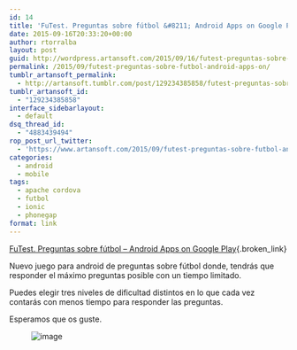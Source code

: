 ```yaml
---
id: 14
title: 'FuTest. Preguntas sobre fútbol &#8211; Android Apps on Google Play'
date: 2015-09-16T20:33:20+00:00
author: rtorralba
layout: post
guid: http://wordpress.artansoft.com/2015/09/16/futest-preguntas-sobre-futbol-android-apps-on/
permalink: /2015/09/futest-preguntas-sobre-futbol-android-apps-on/
tumblr_artansoft_permalink:
  - http://artansoft.tumblr.com/post/129234385858/futest-preguntas-sobre-fútbol-android-apps-on
tumblr_artansoft_id:
  - "129234385858"
interface_sidebarlayout:
  - default
dsq_thread_id:
  - "4883439494"
rop_post_url_twitter:
  - 'https://www.artansoft.com/2015/09/futest-preguntas-sobre-futbol-android-apps-on/?utm_source=ReviveOldPost&utm_medium=social&utm_campaign=ReviveOldPost'
categories:
  - android
  - mobile
tags:
  - apache cordova
  - futbol
  - ionic
  - phonegap
format: link
---
```

[FuTest. Preguntas sobre fútbol &#8211; Android Apps on Google Play](https://play.google.com/store/apps/details?id=com.artansoft.futest){.broken_link}

<div class="link_description">
  <p>
    Nuevo juego para android de preguntas sobre fútbol donde, tendrás que responder el máximo preguntas posible con un tiempo limitado.
  </p>
  
  <p>
    Puedes elegir tres niveles de dificultad distintos en lo que cada vez contarás con menos tiempo para responder las preguntas.
  </p>
  
  <p>
    Esperamos que os guste.
  </p><figure class="tmblr-full">
  
  <img src="http://40.media.tumblr.com/2bd34aa139f575d27b0383eb193c0f55/tumblr_inline_nusef7lwV71ta04ne_540.png" alt="image" /></figure>
</div>
